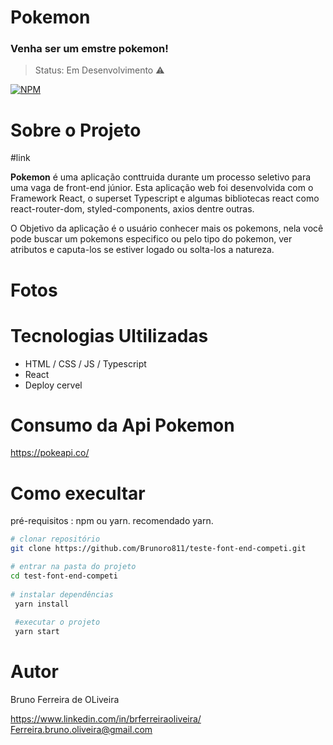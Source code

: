 # Pokemon
### Venha ser um emstre pokemon!
> Status: Em Desenvolvimento ⚠️

[![NPM](https://img.shields.io/npm/l/react)](https://github.com/Brunoro811/teste-font-end-competi/blob/main/LICENSE)
# Sobre o Projeto
#link

 **Pokemon** é uma aplicação conttruida durante um processo seletivo para uma vaga de front-end júnior. Esta aplicação web foi desenvolvida com o Framework React, o superset Typescript e algumas bibliotecas react como react-router-dom, styled-components, axios dentre outras.

O Objetivo da aplicação é o usuário conhecer mais os pokemons, nela você pode buscar um pokemons especifico ou pelo tipo do pokemon, ver atributos e caputa-los se estiver logado ou solta-los a natureza. 

# Fotos

# Tecnologias Ultilizadas
- HTML / CSS / JS / Typescript
- React
- Deploy cervel

# Consumo da Api Pokemon
https://pokeapi.co/

# Como execultar
pré-requisitos : npm ou yarn.
recomendado yarn.

```bash
# clonar repositório
git clone https://github.com/Brunoro811/teste-font-end-competi.git

# entrar na pasta do projeto
cd test-font-end-competi
 
# instalar dependências 
 yarn install
 
 #executar o projeto
 yarn start
 ``` 
 # Autor
 
 Bruno Ferreira de OLiveira
 
 https://www.linkedin.com/in/brferreiraoliveira/
 Ferreira.bruno.oliveira@gmail.com
